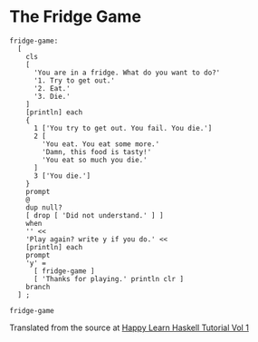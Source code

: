 # The Fridge Game

```
fridge-game:
  [
    cls
    [
      'You are in a fridge. What do you want to do?'
      '1. Try to get out.'
      '2. Eat.'
      '3. Die.'
    ]
    [println] each
    {
      1 ['You try to get out. You fail. You die.']
      2 [
        'You eat. You eat some more.'
        'Damn, this food is tasty!'
        'You eat so much you die.'
      ]
      3 ['You die.']
    }
    prompt
    @
    dup null?
    [ drop [ 'Did not understand.' ] ]
    when
    '' <<
    'Play again? write y if you do.' <<
    [println] each
    prompt
    'y' =
      [ fridge-game ]
      [ 'Thanks for playing.' println clr ]
    branch
  ] ;

fridge-game
```

Translated from the source at [Happy Learn Haskell Tutorial Vol 1](http://www.happylearnhaskelltutorial.com/1/fridge_the_game.html)